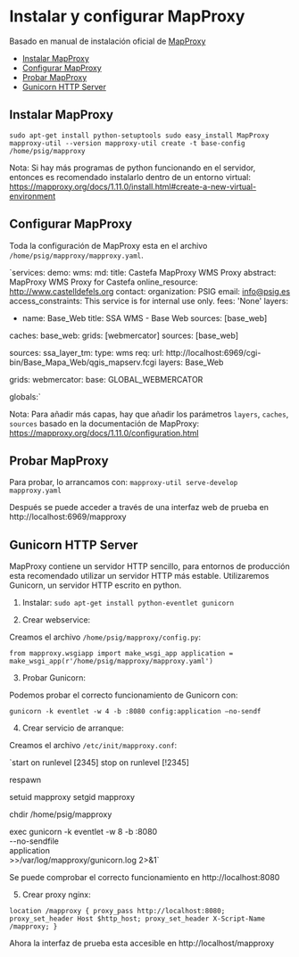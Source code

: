 # Instalar y configurar MapProxy

Basado en manual de instalación oficial de [MapProxy](https://mapproxy.org/docs/1.11.0/install.html)

- [Instalar MapProxy](instalar-mapproxy)
- [Configurar MapProxy](configurar-mapproxy)
- [Probar MapProxy](probar-mapproxy)
- [Gunicorn HTTP Server](gunicorn-http-server)

## Instalar MapProxy

`sudo apt-get install python-setuptools
sudo easy_install MapProxy
mapproxy-util --version
mapproxy-util create -t base-config /home/psig/mapproxy`

Nota: Si hay más programas de python funcionando en el servidor, entonces es recomendado instalarlo dentro de un entorno virtual: https://mapproxy.org/docs/1.11.0/install.html#create-a-new-virtual-environment

## Configurar MapProxy

Toda la configuración de MapProxy esta en el archivo `/home/psig/mapproxy/mapproxy.yaml`.

`services:
  demo:
  wms:
    md:
        title: Castefa MapProxy WMS Proxy
        abstract: MapProxy WMS Proxy for Castefa
        online_resource: http://www.castelldefels.org
        contact:
            organization: PSIG
            email: info@psig.es
        access_constraints:
            This service is for internal use only.
        fees: 'None'
layers:
  - name: Base_Web
    title: SSA WMS - Base Web
    sources: [base_web]

caches:
  base_web:
    grids: [webmercator]
    sources: [base_web]

sources:
  ssa_layer_tm:
    type: wms
    req:
      url: http://localhost:6969/cgi-bin/Base_Mapa_Web/qgis_mapserv.fcgi
      layers: Base_Web

grids:
    webmercator:
        base: GLOBAL_WEBMERCATOR

globals:`

Nota: Para añadir más capas, hay que añadir los parámetros `layers`, `caches`, `sources` basado en la documentación de MapProxy: https://mapproxy.org/docs/1.11.0/configuration.html 

## Probar MapProxy

Para probar, lo arrancamos con: `mapproxy-util serve-develop mapproxy.yaml`

Después se puede acceder a través de una interfaz web de prueba en http://localhost:6969/mapproxy

## Gunicorn HTTP Server

MapProxy contiene un servidor HTTP sencillo, para entornos de producción esta recomendado utilizar un servidor HTTP más estable. Utilizaremos Gunicorn, un servidor HTTP escrito en python.

1. Instalar:
`sudo apt-get install python-eventlet gunicorn`

2. Crear webservice:

Creamos el archivo `/home/psig/mapproxy/config.py`:

`from mapproxy.wsgiapp import make_wsgi_app
application = make_wsgi_app(r'/home/psig/mapproxy/mapproxy.yaml')`

3. Probar Gunicorn:

Podemos probar el correcto funcionamiento de Gunicorn con: 

`gunicorn -k eventlet -w 4 -b :8080 config:application –no-sendf`

4. Crear servicio de arranque:

Creamos el archivo `/etc/init/mapproxy.conf`:

`start on runlevel [2345]
stop on runlevel [!2345]

respawn

setuid mapproxy
setgid mapproxy

chdir /home/psig/mapproxy

exec gunicorn -k eventlet -w 8 -b :8080 \
    --no-sendfile \
    application \
    >>/var/log/mapproxy/gunicorn.log 2>&1`

Se puede comprobar el correcto funcionamiento en http://localhost:8080 

5. Crear proxy nginx:

`location /mapproxy {
	proxy_pass http://localhost:8080;
    proxy_set_header Host $http_host;
    proxy_set_header X-Script-Name /mapproxy;
}`

Ahora la interfaz de prueba esta accesible en http://localhost/mapproxy 
